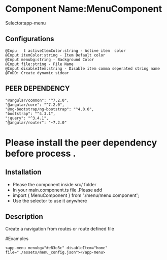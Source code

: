 # Component Name:MenuComponent

Selector:app-menu

## Configurations

```
@Inpu	t activeItemColor:string - Active item  color
@Input itemColor:string - Item Default color
@Input menubg:string - Background Color
@Input file:string - File Name
@Input disableItem:string - Disable item comma seperated string name
@ToDO: Create dynamic sidear
```

## PEER DEPENDENCY

```
"@angular/common": "^7.2.0",
"@angular/core": "^7.2.0",
"@ng-bootstrap/ng-bootstrap": "^4.0.0",
"bootstrap": "^4.3.1",
"jquery": "^3.4.1",
"@angular/router": "~7.2.0"
```

# Please install the peer dependency before process .

## Installation
 * Please the component inside src/ folder
 * In your main.component.ts file .Please add
 * import { MenuComponent } from './menu/menu.component';
 * Use the selector to use it anywhere

## Description

Create a navigation from routes or route defined file 

#Examples

```
<app-menu menubg="#e83e8c" disableItem="home" file="./assets/menu_config.json"></app-menu>
```